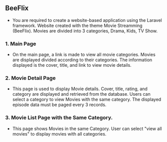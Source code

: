 ## BeeFlix

-   You are required to create a website-based application using the Laravel framework. Website created with the theme Movie Streamming (BeeFlix). Movies are divided into 3 categories, Drama, Kids, TV Show.

### 1. Main Page

-   On the main page, a link is made to view all movie categories. Movies are displayed divided according to their categories. The information displayed is the cover, title, and link to view movie details.

### 2. Movie Detail Page

-   This page is used to display Movie details. Cover, title, rating, and category are displayed and retrieved from the database. Users can select a category to view Movies with the same category. The displayed episode data must be paged every 3 records.

### 3. Movie List Page with the Same Category.

-   This page shows Movies in the same Category. User can select "view all movies" to display movies with all categories.
